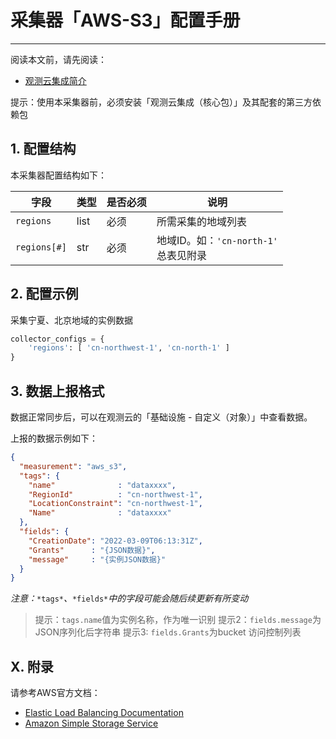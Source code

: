 # 采集器「AWS-S3」配置手册
---


阅读本文前，请先阅读：

- [观测云集成简介](https://docs.guance.com/dataflux-func/script-market-guance-integration-intro)

提示：使用本采集器前，必须安装「观测云集成（核心包）」及其配套的第三方依赖包

## 1. 配置结构

本采集器配置结构如下：

| 字段         | 类型 | 是否必须 | 说明                                     |
| ------------ | ---- | -------- | ---------------------------------------- |
| `regions`    | list | 必须     | 所需采集的地域列表                       |
| `regions[#]` | str  | 必须     | 地域ID。如：`'cn-north-1'`<br>总表见附录 |

## 2. 配置示例

采集宁夏、北京地域的实例数据

```python
collector_configs = {
    'regions': [ 'cn-northwest-1', 'cn-north-1' ]
}
```

## 3. 数据上报格式

数据正常同步后，可以在观测云的「基础设施 - 自定义（对象）」中查看数据。

上报的数据示例如下：

```json
{
  "measurement": "aws_s3",
  "tags": {
    "name"              : "dataxxxx",
    "RegionId"          : "cn-northwest-1",
    "LocationConstraint": "cn-northwest-1",
    "Name"              : "dataxxxx"
  },
  "fields": {
    "CreationDate": "2022-03-09T06:13:31Z",
    "Grants"      : "{JSON数据}",
    "message"     : "{实例JSON数据}"
  }
}
```

*注意：*`*tags*`*、*`*fields*`*中的字段可能会随后续更新有所变动*

> 提示：`tags.name`值为实例名称，作为唯一识别
> 提示2：`fields.message`为JSON序列化后字符串
> 提示3: `fields.Grants`为bucket 访问控制列表

## X. 附录

请参考AWS官方文档：

- [Elastic Load Balancing Documentation](https://docs.aws.amazon.com/elasticloadbalancing/index.html)
- [Amazon Simple Storage Service](https://docs.aws.amazon.com/zh_cn/s3/index.html)
